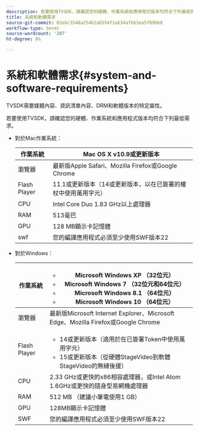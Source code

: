 ```yaml
---
description: 若要使用TVSDK，請確認您的硬體、作業系統和應用程式版本均符合下列最低需求。
title: 系統和軟體需求
source-git-commit: 02ebc3548a254b2a6554f1ab34afbb3ea5f09bb8
workflow-type: tm+mt
source-wordcount: '207'
ht-degree: 0%

---
```


# 系統和軟體需求{#system-and-software-requirements}

TVSDK需要媒體內容、資訊清單內容、DRM和軟體版本的特定屬性。

若要使用TVSDK，請確認您的硬體、作業系統和應用程式版本均符合下列最低需求。

<!--<a id="section_FD9C110E85BB483B869FBB94E5662710"></a>-->

* 對於Mac作業系統：

  | 作業系統 | Mac OS X v10.9或更新版本 |
  |---|---|
  | 瀏覽器 | 最新版Apple Safari、Mozilla Firefox或Google Chrome |
  | Flash Player | 11.1或更新版本（14或更新版本，以在已簽署的權杖中使用萬用字元） |
  | CPU | Intel Core Duo 1.83 GHz以上處理器 |
  | RAM | 513毫巴 |
  | GPU | 128 MB顯示卡記憶體 |
  | swf | 您的編譯應用程式必須至少使用SWF版本22 |

* 對於Windows：

  | 作業系統 | <ul><li>Microsoft Windows XP （32位元）</li><li>Microsoft Windows 7 （32位元和64位元）</li><li>Microsoft Windows 8.1 （64位元）</li><li>Microsoft Windows 10 （64位元）</li></ul> |
  |---|---|
  | 瀏覽器 | 最新版Microsoft Internet Explorer、Microsoft Edge、Mozilla Firefox或Google Chrome |
  | Flash Player | <ul><li>14或更新版本（適用於在已簽署Token中使用萬用字元）</li><li>15或更新版本（從硬體StageVideo到軟體StageVideo的無縫後援）</li></ul> |
  | CPU | 2.33 GHz或更快的x86相容處理器，或Intel Atom 1.6GHz或更快的隨身型易網機處理器 |
  | RAM | 512 MB （建議小筆電使用1 GB） |
  | GPU | 128MB顯示卡記憶體 |
  | SWF | 您的編譯應用程式必須至少使用SWF版本22 |
